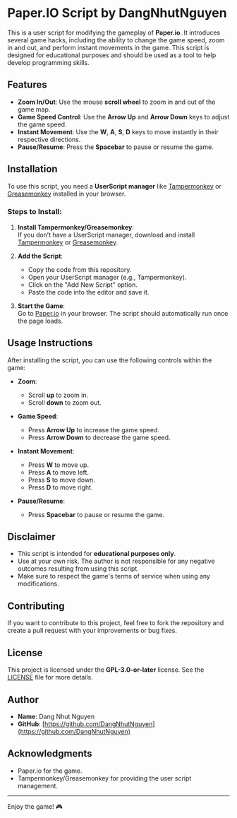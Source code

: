 # Paper.IO Script by DangNhutNguyen

This is a user script for modifying the gameplay of **Paper.io**. It introduces several game hacks, including the ability to change the game speed, zoom in and out, and perform instant movements in the game. This script is designed for educational purposes and should be used as a tool to help develop programming skills.

## Features

- **Zoom In/Out**: Use the mouse **scroll wheel** to zoom in and out of the game map.
- **Game Speed Control**: Use the **Arrow Up** and **Arrow Down** keys to adjust the game speed.
- **Instant Movement**: Use the **W**, **A**, **S**, **D** keys to move instantly in their respective directions.
- **Pause/Resume**: Press the **Spacebar** to pause or resume the game.
  
## Installation

To use this script, you need a **UserScript manager** like [Tampermonkey](https://www.tampermonkey.net/) or [Greasemonkey](https://www.greasespot.net/) installed in your browser.

### Steps to Install:

1. **Install Tampermonkey/Greasemonkey**:  
   If you don’t have a UserScript manager, download and install [Tampermonkey](https://www.tampermonkey.net/) or [Greasemonkey](https://www.greasespot.net/).

2. **Add the Script**:  
   - Copy the code from this repository.
   - Open your UserScript manager (e.g., Tampermonkey).
   - Click on the "Add New Script" option.
   - Paste the code into the editor and save it.

3. **Start the Game**:  
   Go to [Paper.io](https://paper-io.com) in your browser. The script should automatically run once the page loads.

## Usage Instructions

After installing the script, you can use the following controls within the game:

- **Zoom**: 
  - Scroll **up** to zoom in.
  - Scroll **down** to zoom out.

- **Game Speed**:
  - Press **Arrow Up** to increase the game speed.
  - Press **Arrow Down** to decrease the game speed.

- **Instant Movement**:
  - Press **W** to move up.
  - Press **A** to move left.
  - Press **S** to move down.
  - Press **D** to move right.

- **Pause/Resume**:
  - Press **Spacebar** to pause or resume the game.

## Disclaimer

- This script is intended for **educational purposes only**.
- Use at your own risk. The author is not responsible for any negative outcomes resulting from using this script.
- Make sure to respect the game's terms of service when using any modifications.

## Contributing

If you want to contribute to this project, feel free to fork the repository and create a pull request with your improvements or bug fixes.

## License

This project is licensed under the **GPL-3.0-or-later** license. See the [LICENSE](LICENSE) file for more details.

## Author

- **Name**: Dang Nhut Nguyen
- **GitHub**: [https://github.com/DangNhutNguyen](https://github.com/DangNhutNguyen)

## Acknowledgments

- Paper.io for the game.
- Tampermonkey/Greasemonkey for providing the user script management.

---

Enjoy the game! 🎮
